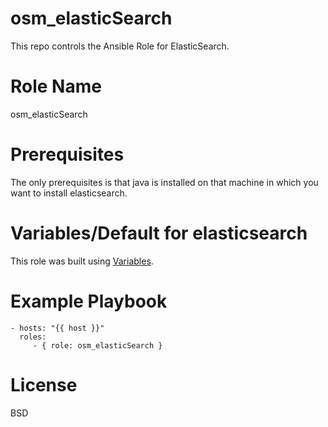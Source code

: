 # osm_elasticSearch
This repo controls the Ansible Role for ElasticSearch.

# Role Name
osm_elasticSearch

# Prerequisites
The only prerequisites is that java is installed on that machine in which you want to install elasticsearch.

# Variables/Default for elasticsearch

 This role was built using [Variables](https://github.com/opstree-ansible/osm_elasticSearch/blob/release-1.0/vars/main.yml).

# Example Playbook

```
- hosts: "{{ host }}"
  roles:
     - { role: osm_elasticSearch }
```

# License

BSD
